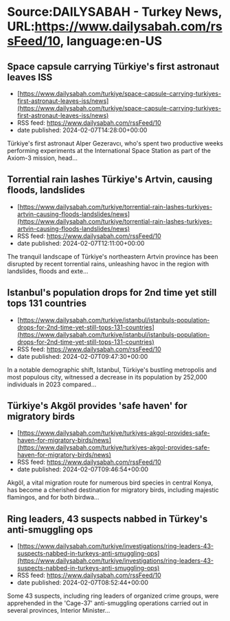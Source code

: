 # Source:DAILYSABAH - Turkey News, URL:https://www.dailysabah.com/rssFeed/10, language:en-US

## Space capsule carrying Türkiye's first astronaut leaves ISS
 - [https://www.dailysabah.com/turkiye/space-capsule-carrying-turkiyes-first-astronaut-leaves-iss/news](https://www.dailysabah.com/turkiye/space-capsule-carrying-turkiyes-first-astronaut-leaves-iss/news)
 - RSS feed: https://www.dailysabah.com/rssFeed/10
 - date published: 2024-02-07T14:28:00+00:00

Türkiye's first astronaut Alper Gezeravcı, who's spent two productive weeks performing experiments at the International Space Station as part of the Axiom-3 mission, head...

## Torrential rain lashes Türkiye's Artvin, causing floods, landslides
 - [https://www.dailysabah.com/turkiye/torrential-rain-lashes-turkiyes-artvin-causing-floods-landslides/news](https://www.dailysabah.com/turkiye/torrential-rain-lashes-turkiyes-artvin-causing-floods-landslides/news)
 - RSS feed: https://www.dailysabah.com/rssFeed/10
 - date published: 2024-02-07T12:11:00+00:00

The tranquil landscape of Türkiye's northeastern Artvin province has been disrupted by recent torrential rains, unleashing havoc in the region with landslides, floods and exte...

## Istanbul's population drops for 2nd time yet still tops 131 countries
 - [https://www.dailysabah.com/turkiye/istanbul/istanbuls-population-drops-for-2nd-time-yet-still-tops-131-countries](https://www.dailysabah.com/turkiye/istanbul/istanbuls-population-drops-for-2nd-time-yet-still-tops-131-countries)
 - RSS feed: https://www.dailysabah.com/rssFeed/10
 - date published: 2024-02-07T09:47:30+00:00

In a notable demographic shift, Istanbul, Türkiye's bustling metropolis and most populous city, witnessed a decrease in its population by 252,000 individuals in 2023 compared...

## Türkiye's Akgöl provides 'safe haven' for migratory birds
 - [https://www.dailysabah.com/turkiye/turkiyes-akgol-provides-safe-haven-for-migratory-birds/news](https://www.dailysabah.com/turkiye/turkiyes-akgol-provides-safe-haven-for-migratory-birds/news)
 - RSS feed: https://www.dailysabah.com/rssFeed/10
 - date published: 2024-02-07T09:46:54+00:00

Akgöl, a vital migration route for numerous bird species in central Konya, has become a cherished destination for migratory birds, including majestic flamingos, and for both birdwa...

## Ring leaders, 43 suspects nabbed in Türkey's anti-smuggling ops
 - [https://www.dailysabah.com/turkiye/investigations/ring-leaders-43-suspects-nabbed-in-turkeys-anti-smuggling-ops](https://www.dailysabah.com/turkiye/investigations/ring-leaders-43-suspects-nabbed-in-turkeys-anti-smuggling-ops)
 - RSS feed: https://www.dailysabah.com/rssFeed/10
 - date published: 2024-02-07T08:52:44+00:00

Some 43 suspects, including ring leaders of organized crime groups, were apprehended in the 'Cage-37' anti-smuggling operations carried out in several provinces, Interior Minister...

